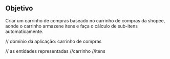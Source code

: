 ## Objetivo

Criar um carrinho de compras baseado no carrinho de compras da shopee, aonde o carrinho armazene itens e faça o cálculo de sub-itens automaticamente.


// domínio da aplicação: carrinho de compras

// as entidades representadas
//carrinho
//itens
    